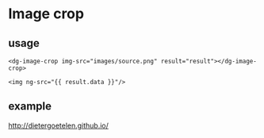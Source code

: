 # Image crop
## usage
    <dg-image-crop img-src="images/source.png" result="result"></dg-image-crop>

    <img ng-src="{{ result.data }}"/>

## example
http://dietergoetelen.github.io/